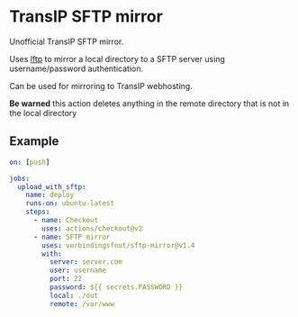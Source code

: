 # TransIP SFTP mirror

Unofficial TransIP SFTP mirror.

Uses [lftp](https://lftp.yar.ru/) to mirror a local directory to a SFTP server using username/password authentication.

Can be used for mirroring to TransIP webhosting.

**Be warned** this action deletes anything in the remote directory that is not in the local directory 

## Example

```yml
on: [push]

jobs:
  upload_with_sftp:
    name: deploy
    runs-on: ubuntu-latest
    steps:
      - name: Checkout
        uses: actions/checkout@v2
      - name: SFTP mirror
        uses: verbindingsfout/sftp-mirror@v1.4
        with:
          server: server.com
          user: username
          port: 22
          password: ${{ secrets.PASSWORD }}
          local: ./out
          remote: /var/www
```
